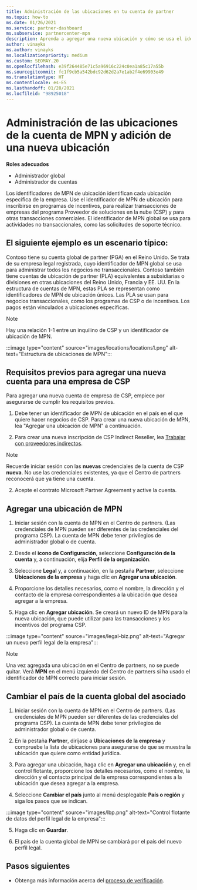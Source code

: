 ```yaml
---
title: Administración de las ubicaciones en tu cuenta de partner
ms.topic: how-to
ms.date: 01/26/2021
ms.service: partner-dashboard
ms.subservice: partnercenter-mpn
description: Aprenda a agregar una nueva ubicación y cómo se usa el identificador de MPN de ubicación en programas de incentivos, empresas de CSP, suscripciones y otras transacciones.
author: vinayks
ms.author: vinayks
ms.localizationpriority: medium
ms.custom: SEOMAY.20
ms.openlocfilehash: e39f264485e71c5a96916c224c0ea1a85c17a55b
ms.sourcegitcommit: fc1f9cb5a542bdc92d62d2a7e1ab2f4e69903e49
ms.translationtype: HT
ms.contentlocale: es-ES
ms.lasthandoff: 01/28/2021
ms.locfileid: "98925018"
---
```

# <a name="manage-your-mpn-account-locations-and-add-a-new-location"></a>Administración de las ubicaciones de la cuenta de MPN y adición de una nueva ubicación


**Roles adecuados**

- Administrador global
- Administrador de cuentas

Los identificadores de MPN de ubicación identifican cada ubicación específica de la empresa. Use el identificador de MPN de ubicación para inscribirse en programas de incentivos, para realizar transacciones de empresas del programa Proveedor de soluciones en la nube (CSP) y para otras transacciones comerciales. El identificador de MPN global se usa para actividades no transaccionales, como las solicitudes de soporte técnico.

## <a name="the-following-is-a-typical-scenario"></a>El siguiente ejemplo es un escenario típico:

Contoso tiene su cuenta global de partner (PGA) en el Reino Unido. Se trata de su empresa legal registrada, cuyo identificador de MPN global se usa para administrar todos los negocios no transaccionales. Contoso también tiene cuentas de ubicación de partner (PLA) equivalentes a subsidiarias o divisiones en otras ubicaciones del Reino Unido, Francia y EE. UU. En la estructura de cuentas de MPN, estas PLA se representan como identificadores de MPN de ubicación únicos. Las PLA se usan para negocios transaccionales, como los programas de CSP o de incentivos. Los pagos están vinculados a ubicaciones específicas. 

>[!NOTE]
>Hay una relación 1-1 entre un inquilino de CSP y un identificador de ubicación de MPN.

:::image type="content" source="images/locations/locations1.png" alt-text="Estructura de ubicaciones de MPN":::

## <a name="prerequisites-in-order-to-add-a-new-account-for-a-csp-business"></a>Requisitos previos para agregar una nueva cuenta para una empresa de CSP

Para agregar una nueva cuenta de empresa de CSP, empiece por asegurarse de cumplir los requisitos previos.

1. Debe tener un identificador de MPN de ubicación en el país en el que quiere hacer negocios de CSP. Para crear una nueva ubicación de MPN, lea "Agregar una ubicación de MPN" a continuación.
  
1. Para crear una nueva inscripción de CSP Indirect Reseller, lea [Trabajar con proveedores indirectos](indirect-reseller-tasks-in-partner-center.md#get-started). 

>[!NOTE] 
 >Recuerde iniciar sesión con las **nuevas** credenciales de la cuenta de CSP **nueva**. No use las credenciales existentes, ya que el Centro de partners reconocerá que ya tiene una cuenta.

2. Acepte el contrato Microsoft Partner Agreement y active la cuenta.

## <a name="add-an-mpn-location"></a>Agregar una ubicación de MPN

1. Iniciar sesión con la cuenta de MPN en el Centro de partners. (Las credenciales de MPN pueden ser diferentes de las credenciales del programa CSP). La cuenta de MPN debe tener privilegios de administrador global o de cuenta. 

1. Desde el **icono de Configuración**, seleccione **Configuración de la cuenta** y, a continuación, elija **Perfil de la organización**.

2. Seleccione **Legal** y, a continuación, en la pestaña **Partner**, seleccione **Ubicaciones de la empresa** y haga clic en **Agregar una ubicación**.

3. Proporcione los detalles necesarios, como el nombre, la dirección y el contacto de la empresa correspondientes a la ubicación que desea agregar a la empresa.
 
1. Haga clic en **Agregar ubicación**. Se creará un nuevo ID de MPN para la nueva ubicación, que puede utilizar para las transacciones y los incentivos del programa CSP.

:::image type="content" source="images/legal-biz.png" alt-text="Agregar un nuevo perfil legal de la empresa":::

> [!NOTE]
> Una vez agregada una ubicación en el Centro de partners, no se puede quitar. Verá **MPN** en el menú izquierdo del Centro de partners si ha usado el identificador de MPN correcto para iniciar sesión.

## <a name="change-country-of-partner-global-account"></a>Cambiar el país de la cuenta global del asociado 

1. Iniciar sesión con la cuenta de MPN en el Centro de partners. (Las credenciales de MPN pueden ser diferentes de las credenciales del programa CSP). La cuenta de MPN debe tener privilegios de administrador global o de cuenta. 

2. En la pestaña **Partner**, diríjase a **Ubicaciones de la empresa** y compruebe la lista de ubicaciones para asegurarse de que se muestra la ubicación que quiere como entidad jurídica. 
 
1. Para agregar una ubicación, haga clic en **Agregar una ubicación** y, en el control flotante, proporcione los detalles necesarios, como el nombre, la dirección y el contacto principal de la empresa correspondientes a la ubicación que desea agregar a la empresa. 
 
1. Seleccione **Cambiar el país** junto al menú desplegable **País o región** y siga los pasos que se indican. 

:::image type="content" source="images/lbp.png" alt-text="Control flotante de datos del perfil legal de la empresa":::

5. Haga clic en **Guardar**.

6. El país de la cuenta global de MPN se cambiará por el país del nuevo perfil legal.
  
## <a name="next-steps"></a>Pasos siguientes

- Obtenga más información acerca del [proceso de verificación](verification-responses.md).
